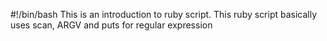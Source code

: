 #!/bin/bash
This is an introduction to ruby script. This ruby script
basically uses scan, ARGV and puts for regular expression

